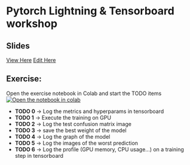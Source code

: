 # Pytorch Lightning & Tensorboard workshop
## Slides
[View Here](https://hackmd.io/@TWdWuHLbTiaZunnZMRdmeA/S1ZSZinMt?type=slide)
[Edit Here](https://hackmd.io/FKJI5TOCT0yRlrea9FxIdg?both)

## Exercise:
Open the exercise notebook in Colab and start the TODO items [![Open the notebook in colab](https://colab.research.google.com/assets/colab-badge.svg)](https://colab.research.google.com/github/quentinf00/lightning-tensorboard-workshop/blob/main/mnist.ipynb)

- **TODO 0** -> Log the metrics and hyperparams in tensorboard
- **TODO 1** -> Execute the training on GPU
- **TODO 2** -> Log the test confusion matrix image
- **TODO 3** -> save the best weight of the model
- **TODO 4** -> Log the graph of the model
- **TODO 5** -> Log the images of the worst prediction
- **TODO 6** -> Log the profile (GPU memory, CPU usage...) on a training step in tensorboard


